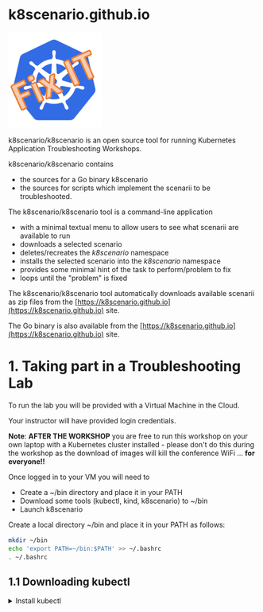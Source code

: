 # k8scenario.github.io

![](images/kube-fixit.PNG)

k8scenario/k8scenario is an open source tool for running Kubernetes Application Troubleshooting Workshops.

k8scenario/k8scenario contains
- the sources for a Go binary k8scenario
- the sources for scripts which implement the scenarii to be troubleshooted.

The k8scenario/k8scenario tool is a command-line application
- with a minimal textual menu to allow users to see what scenarii are available to run
- downloads a selected scenario
- deletes/recreates the *k8scenario* namespace
- installs the selected scenario into the *k8scenario* namespace
- provides some minimal hint of the task to perform/problem to fix
- loops until the "problem" is fixed

The k8scenario/k8scenario tool automatically downloads available scenarii as zip files from the [https://k8scenario.github.io](https://k8scenario.github.io) site.

The Go binary is also available from the [https://k8scenario.github.io](https://k8scenario.github.io) site.

# 1. Taking part in a Troubleshooting Lab

To run the lab you will be provided with a Virtual Machine in the Cloud.

Your instructor will have provided login credentials.

**Note**: **AFTER THE WORKSHOP** you are free to run this workshop on your own laptop with a Kubernetes cluster installed - please don't do this during the workshop as the download of images will kill the conference WiFi ... **for everyone!!**

Once logged in to your VM you will need to
- Create a ~/bin directory and place it in your PATH
- Download some tools (kubectl, kind, k8scenario) to ~/bin
- Launch k8scenario

Create a local directory ~/bin and place it in your PATH as follows:

```bash
mkdir ~/bin
echo 'export PATH=~/bin:$PATH' >> ~/.bashrc
. ~/.bashrc
```

## 1.1 Downloading kubectl

<details><summary>Install kubectl</summary>

The tool can be downloaded using the command:

```bash
curl -LO https://storage.googleapis.com/kubernetes-release/release/`curl -s https://storage.googleapis.com/kubernetes-release/release/stable.txt`/bin/linux/amd64/kubectl
```

**NOTE**: or in case of copy/paste problems do this as 2 separate commands:
```bash
RELEASE=$(curl -s https://storage.googleapis.com/kubernetes-release/release/stable.txt)

curl -LO https://storage.googleapis.com/kubernetes-release/release/$RELEASE/bin/linux/amd64/kubectl
```

Reference: https://kubernetes.io/docs/tasks/tools/install-kubectl/
</detail>

## 1.2 Downloading KIND

<details><summary>Install KIND</summary>

The tool can be downloaded from:
https://github.com/kubernetes-sigs/kind/releases/download/v0.7.0/kind-linux-amd64

Download the kind executable an place it in your ~/bin directory

```bash
wget -O ~/bin/kind https://github.com/kubernetes-sigs/kind/releases/download/v0.7.0/kind-linux-amd64
chmod +x ~/bin/kind
kind version
```
</detail>
   
## 1.3 Downloading k8scenario

<details><summary>show</summary>

The tool can be downloaded from: 
<a href="https://mjbright.github.io/static/bin/k8scenario"> https://mjbright.github.io/static/bin/k8scenario </a>

<b>Note</b>: The open source version of this repository is available at the URL below but has less scenarii available:
https://k8scenario.github.io/static/bin/k8scenario

<br/>
<p>
<b>Note</b>: The tool operates on the <i>k8scenario</i> namespace which it creates/deletes for each scenario.  The tool - as written - requires full cluster permissions, so will likely not run on your production cluster - and it shouldn't !
</p>

<br/>
</details>

```bash
wget -O bin/k8scenario https://mjbright.github.io/static/bin/k8scenario
```

You may now move on to section 3 to start the tool

# 2. Debugging resources

<details><summary>show</summary>
<!-- <p> -->

An excellent resource to introduce you to the process of debugging applications running on Kubernetes is the "Visual guide on troubleshooting Kubernetes deployments" available on the <i>@learnk8s</i> blog at
<a href="https://learnk8s.io/troubleshooting-deployments"> https://learnk8s.io/troubleshooting-deployments </a>.

<img src="https://learnk8s.io/a/36ab1a196436668c7dcc3aff1cb20821.svg" />

Follow <i>@learnk8s</i> on twitter at <a href="https://twitter.com/learnk8s"> https://twitter.com/learnk8s </a> for some excellent Kubernetes resources.

<!-- </p> -->
</details>

# 3. Using k8scenario

k8scenario is a command line tool.

When the tool is launched, it downloads a list of available scenarii and presents the user with a very basic menu of available scenarii:

### Launching the tool

```bash
./bin/k8scenario
Version: 2019-Dec-28_20h33m29
serverUrl: https://k8scenario.github.io/static/k8scenarii
Downloading index.list
Available scenarii: 0  1  2  20  21  3  40
```
### Selecting a scenario:

To run scenario0, enter 0 and press the &lt;ENTER&gt; key and you will see that the tool
- first deletes the *k8scenario* namespace if it already exists
- creates the *k8scenario* namespace in which the task will be performed
- installs the 'problem scenario' into the namespace
- outputs a *hint message* which may be rather obscure ...
- loops until the problem is fixed
  - Note: There may be some transient Pods which are used to detect if the problem is fixed or not

```bash
select scenario>>> 0
Installing scenario ... into namespace k8scenario

namespace/k8scenario created

namespace/k8scenario created

k8scenario           Active   0s

k8scenario           Active   0s





# hint1:

Just launch a Pod (and/or a Deployment/ReplicaSet) with a name starting with 'basictest', e.g. basictest-xxxx in the namespace called k8scenario (created for you)

# subjects:
- pods, namespace

 - exit status: 1
[scenario0] - cluster broken - Sleeping <10> secs ...
```

### Solve the problem

Did you see the hint?
```
# hint1:

Just launch a Pod (and/or a Deployment/ReplicaSet) with a name starting with 'basictest', e.g. basictest-xxxx in the namespace called k8scenario (created for you)

# subjects:
- pods, namespace
```

In the above example, it is sufficient to create a Pod with an appropriate name, and the simplest way to do this might be to create a Deployment as follows:
```bash
kubectl -n k8scenario create deploy basictest --image=mjbright/ckad-demo:1
```

**Note:**
- It is necessary to specify the namespace with the '*-n*' option, see **change context/namespace** below for an alternative
- For this particular task, there is no constraint on the image, so you can choose any available/accessible image

### Change context/namespace

<details><summary>show</summary>
<!-- <p> -->

<b>Note</b>: <b>WARNING</b> - the below assumes you are on a <i>vanilla</i> cluster, not a <i>production</i> cluster !

<br/>
<br/>
<br/>
Note that to eliminate the need to set the namespace on each command, it is possible to modify the namespace of the current context

<br/>
<br/>
<br/>
<pre>
kubectl config set-context $(kubectl config current-context) --namespace k8scenario
</pre>

<br/>
<br/>
<br/>
You can check the result as:
<pre>
kubectl config get-contexts
CURRENT   NAME          CLUSTER       AUTHINFO      NAMESPACE
*         kind-kind_2   kind-kind_2   kind-kind_2
</pre>

<br/>
After use you should reset using

<pre>
kubectl config set-context $(kubectl config current-context) --namespace ""
</pre>

<!-- </p> -->

</details>


### Wait for the tool to detect that the problem is fixed

The tool loops, checking periodically to see if the task is complete/problem is fixed.

When it detects completion it will report the fact and drop back to the selection menu as show below:

```
 - exit status: 1
[scenario0] - cluster broken - Sleeping <10> secs ... - exit status: 1
[scenario0] - cluster broken - Sleeping <10> secs ... - exit status: 1
[scenario0] - cluster broken - Sleeping <10> secs ... - exit status: 1
[scenario0] - cluster broken - Sleeping <10> secs ...

---- [scenario0] WELL DONE !!!! - The scenario appears to be fixed !!!!

Available scenarii: 0  1  2  20  21  3  40
select scenario>>>
```

# Instructions for creating scenarii for the k8scenario tool

Refer to [Creating Scenarii](CREATING_SCENARII) to learn how to create and test your own scenarii.



